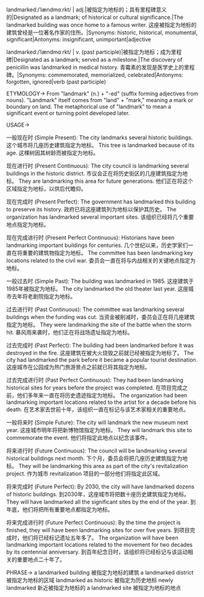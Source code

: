 landmarked:/ˈlændmɑːrkt/
| adj.|被指定为地标的；具有里程碑意义的|Designated as a landmark; of historical or cultural significance.|The landmarked building was once home to a famous writer. 这座被指定为地标的建筑曾经是一位著名作家的住所。|Synonyms: historic, historical, monumental, significant|Antonyms: insignificant, unimportant|adjective


landmarked:/ˈlændmɑːrkt/
| v. (past participle)|被指定为地标；成为里程碑|Designated as a landmark; served as a milestone.|The discovery of penicillin was landmarked in medical history. 青霉素的发现是医学史上的里程碑。|Synonyms: commemorated, memorialized, celebrated|Antonyms: forgotten, ignored|verb (past participle)


ETYMOLOGY->
From "landmark" (n.) + "-ed" (suffix forming adjectives from nouns).  "Landmark" itself comes from "land" + "mark," meaning a mark or boundary on land.  The metaphorical use of "landmark" to mean a significant event or turning point developed later.


USAGE->

一般现在时 (Simple Present):
The city landmarks several historic buildings.  这个城市将几座历史建筑指定为地标。
This tree is landmarked because of its age. 这棵树因其树龄而被指定为地标。


现在进行时 (Present Continuous):
The city council is landmarking several buildings in the historic district. 市议会正在将历史街区的几座建筑指定为地标。
They are landmarking this area for future generations. 他们正在将这个区域指定为地标，以供后代瞻仰。


现在完成时 (Present Perfect):
The government has landmarked this building to preserve its history. 政府已将这座建筑列为地标以保护其历史。
The organization has landmarked several important sites. 该组织已经将几个重要地点指定为地标。


现在完成进行时 (Present Perfect Continuous):
Historians have been landmarking important buildings for centuries.  几个世纪以来，历史学家们一直在将重要的建筑物指定为地标。
The committee has been landmarking key locations related to the civil war. 委员会一直在将与内战相关的关键地点指定为地标。


一般过去时 (Simple Past):
The building was landmarked in 1985. 这座建筑于1985年被指定为地标。
The city landmarked the old theater last year.  这座城市去年将老剧院指定为地标。


过去进行时 (Past Continuous):
The committee was landmarking several buildings when the funding was cut.  当资金被削减时，委员会正在将几座建筑指定为地标。
They were landmarking the site of the battle when the storm hit.  暴风雨来袭时，他们正在将战场遗址指定为地标。


过去完成时 (Past Perfect):
The building had been landmarked before it was destroyed in the fire. 这座建筑在被大火烧毁之前就已经被指定为地标了。
The city had landmarked the park before it became a popular tourist destination.  这座城市在公园成为热门旅游景点之前就已将其指定为地标。


过去完成进行时 (Past Perfect Continuous):
They had been landmarking historical sites for years before the project was completed.  在项目完成之前，他们多年来一直在将历史遗迹指定为地标。
The organization had been landmarking important locations related to the artist for a decade before his death.  在艺术家去世前十年，该组织一直在标记与该艺术家相关的重要地点。


一般将来时 (Simple Future):
The city will landmark the new museum next year.  这座城市明年将把新博物馆指定为地标。
They will landmark this site to commemorate the event. 他们将指定此地点以纪念该事件。


将来进行时 (Future Continuous):
The council will be landmarking several historical buildings next month.  下个月，委员会将把几座历史建筑指定为地标。
They will be landmarking this area as part of the city's revitalization project.  作为城市 revitalization 项目的一部分他们将指定此区域。


将来完成时 (Future Perfect):
By 2030, the city will have landmarked dozens of historic buildings. 到2030年，这座城市将把数十座历史建筑指定为地标。
They will have landmarked all the significant sites by the end of the year.  到年底，他们将把所有重要地点都指定为地标。


将来完成进行时 (Future Perfect Continuous):
By the time the project is finished, they will have been landmarking sites for over five years.  到项目完成时，他们将已经标记遗址五年多了。
The organization will have been landmarking important locations related to the movement for two decades by its centennial anniversary. 到百年纪念日时，该组织将已经标记与该运动相关的重要地点二十年了。



PHRASE->
a landmarked building 被指定为地标的建筑
a landmarked district 被指定为地标的区域
landmarked as historic 被指定为历史地标
newly landmarked  新近被指定为地标的
a landmarked site  被指定为地标的地点
